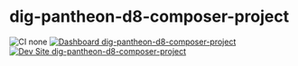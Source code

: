 # dig-pantheon-d8-composer-project

![CI none](https://img.shields.io/badge/ci-none-orange.svg)
[![Dashboard dig-pantheon-d8-composer-project](https://img.shields.io/badge/dashboard-dig_pantheon_d8_composer_project-yellow.svg)](https://dashboard.pantheon.io/sites/f00aaaee-f0c1-4385-9ade-ac6d58cf1375#dev/code)
[![Dev Site dig-pantheon-d8-composer-project](https://img.shields.io/badge/site-dig_pantheon_d8_composer_project-blue.svg)](http://dev-dig-pantheon-d8-composer-project.pantheonsite.io/)
